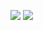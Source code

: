 ![](https://visitor-badge.glitch.me/badge?page_id=linuxlonelyeagle.readme)
![](http://antzuhl.cn:4000/get/@linuxlonelyeagle.readme)
